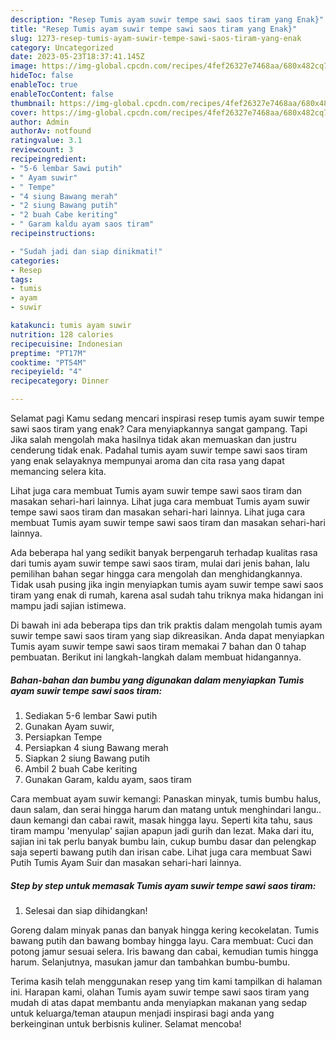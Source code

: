 ```yaml
---
description: "Resep Tumis ayam suwir tempe sawi saos tiram yang Enak}"
title: "Resep Tumis ayam suwir tempe sawi saos tiram yang Enak}"
slug: 1273-resep-tumis-ayam-suwir-tempe-sawi-saos-tiram-yang-enak
category: Uncategorized
date: 2023-05-23T18:37:41.145Z
image: https://img-global.cpcdn.com/recipes/4fef26327e7468aa/680x482cq70/tumis-ayam-suwir-tempe-sawi-saos-tiram-foto-resep-utama.jpg
hideToc: false
enableToc: true
enableTocContent: false
thumbnail: https://img-global.cpcdn.com/recipes/4fef26327e7468aa/680x482cq70/tumis-ayam-suwir-tempe-sawi-saos-tiram-foto-resep-utama.jpg
cover: https://img-global.cpcdn.com/recipes/4fef26327e7468aa/680x482cq70/tumis-ayam-suwir-tempe-sawi-saos-tiram-foto-resep-utama.jpg
author: Admin
authorAv: notfound
ratingvalue: 3.1
reviewcount: 3
recipeingredient:
- "5-6 lembar Sawi putih"
- " Ayam suwir"
- " Tempe"
- "4 siung Bawang merah"
- "2 siung Bawang putih"
- "2 buah Cabe keriting"
- " Garam kaldu ayam saos tiram"
recipeinstructions:

- "Sudah jadi dan siap dinikmati!"
categories:
- Resep
tags:
- tumis
- ayam
- suwir

katakunci: tumis ayam suwir 
nutrition: 128 calories
recipecuisine: Indonesian
preptime: "PT17M"
cooktime: "PT54M"
recipeyield: "4"
recipecategory: Dinner

---
```



Selamat pagi Kamu sedang mencari inspirasi resep tumis ayam suwir tempe sawi saos tiram yang enak? Cara menyiapkannya sangat gampang. Tapi Jika salah mengolah maka hasilnya tidak akan memuaskan dan justru cenderung tidak enak. Padahal tumis ayam suwir tempe sawi saos tiram yang enak selayaknya mempunyai aroma dan cita rasa yang dapat memancing selera kita.


Lihat juga cara membuat Tumis ayam suwir tempe sawi saos tiram dan masakan sehari-hari lainnya. Lihat juga cara membuat Tumis ayam suwir tempe sawi saos tiram dan masakan sehari-hari lainnya. Lihat juga cara membuat Tumis ayam suwir tempe sawi saos tiram dan masakan sehari-hari lainnya.

Ada beberapa hal yang sedikit banyak berpengaruh terhadap kualitas rasa dari tumis ayam suwir tempe sawi saos tiram, mulai dari jenis bahan, lalu pemilihan bahan segar hingga cara mengolah dan menghidangkannya. Tidak usah pusing jika ingin menyiapkan tumis ayam suwir tempe sawi saos tiram yang enak di rumah, karena asal sudah tahu triknya maka hidangan ini mampu jadi sajian istimewa.


Di bawah ini ada beberapa tips dan trik praktis dalam mengolah tumis ayam suwir tempe sawi saos tiram yang siap dikreasikan. Anda dapat menyiapkan Tumis ayam suwir tempe sawi saos tiram memakai 7 bahan dan 0 tahap pembuatan. Berikut ini langkah-langkah dalam membuat hidangannya.

<!--inarticleads1-->

##### Bahan-bahan dan bumbu yang digunakan dalam menyiapkan Tumis ayam suwir tempe sawi saos tiram:

1. Sediakan 5-6 lembar Sawi putih
1. Gunakan  Ayam suwir,
1. Persiapkan  Tempe
1. Persiapkan 4 siung Bawang merah
1. Siapkan 2 siung Bawang putih
1. Ambil 2 buah Cabe keriting
1. Gunakan  Garam, kaldu ayam, saos tiram


Cara membuat ayam suwir kemangi: Panaskan minyak, tumis bumbu halus, daun salam, dan serai hingga harum dan matang untuk menghindari langu.. daun kemangi dan cabai rawit, masak hingga layu. Seperti kita tahu, saus tiram mampu &#39;menyulap&#39; sajian apapun jadi gurih dan lezat. Maka dari itu, sajian ini tak perlu banyak bumbu lain, cukup bumbu dasar dan pelengkap saja seperti bawang putih dan irisan cabe. Lihat juga cara membuat Sawi Putih Tumis Ayam Suir dan masakan sehari-hari lainnya. 

<!--inarticleads2-->

##### Step by step untuk memasak Tumis ayam suwir tempe sawi saos tiram:


1. Selesai dan siap dihidangkan!

Goreng dalam minyak panas dan banyak hingga kering kecokelatan. Tumis bawang putih dan bawang bombay hingga layu. Cara membuat: Cuci dan potong jamur sesuai selera. Iris bawang dan cabai, kemudian tumis hingga harum. Selanjutnya, masukan jamur dan tambahkan bumbu-bumbu. 

Terima kasih telah menggunakan resep yang tim kami tampilkan di halaman ini. Harapan kami, olahan Tumis ayam suwir tempe sawi saos tiram yang mudah di atas dapat membantu anda menyiapkan makanan yang sedap untuk keluarga/teman ataupun menjadi inspirasi bagi anda yang berkeinginan untuk berbisnis kuliner. Selamat mencoba!
